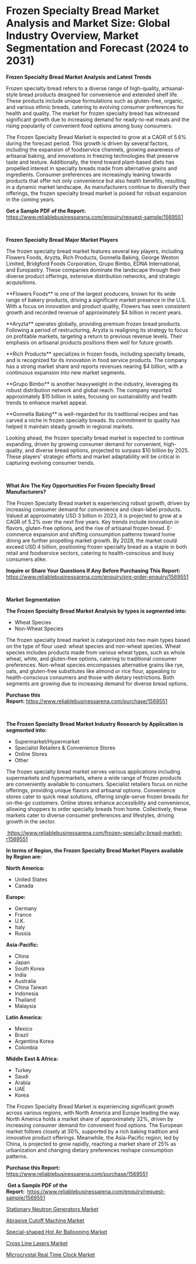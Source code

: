 <p><h1>Frozen Specialty Bread Market Analysis and Market Size: Global Industry Overview, Market Segmentation and Forecast (2024 to 2031)</h1></p><p><strong>Frozen Specialty Bread Market Analysis and Latest Trends</strong></p>
<p><p>Frozen specialty bread refers to a diverse range of high-quality, artisanal-style bread products designed for convenience and extended shelf life. These products include unique formulations such as gluten-free, organic, and various ethnic breads, catering to evolving consumer preferences for health and quality. The market for frozen specialty bread has witnessed significant growth due to increasing demand for ready-to-eat meals and the rising popularity of convenient food options among busy consumers. </p><p>The Frozen Specialty Bread Market is expected to grow at a CAGR of 5.6% during the forecast period. This growth is driven by several factors, including the expansion of foodservice channels, growing awareness of artisanal baking, and innovations in freezing technologies that preserve taste and texture. Additionally, the trend toward plant-based diets has propelled interest in specialty breads made from alternative grains and ingredients. Consumer preferences are increasingly leaning towards products that offer not only convenience but also health benefits, resulting in a dynamic market landscape. As manufacturers continue to diversify their offerings, the frozen specialty bread market is poised for robust expansion in the coming years.</p></p>
<p><strong>Get a Sample PDF of the Report:&nbsp;</strong> <a href="https://www.reliablebusinessarena.com/enquiry/request-sample/1569551?utm_campaign=1347&utm_medium=2&utm_source=Github&utm_content=ia&utm_term=14102024&utm_id=frozen-specialty-bread">https://www.reliablebusinessarena.com/enquiry/request-sample/1569551</a></p>
<p>&nbsp;</p>
<p><strong>Frozen Specialty Bread Major Market Players</strong></p>
<p><p>The frozen specialty bread market features several key players, including Flowers Foods, Aryzta, Rich Products, Gonnella Baking, George Weston Limited, Bridgford Foods Corporation, Grupo Bimbo, EDNA International, and Europastry. These companies dominate the landscape through their diverse product offerings, extensive distribution networks, and strategic acquisitions.</p><p>**Flowers Foods** is one of the largest producers, known for its wide range of bakery products, driving a significant market presence in the U.S. With a focus on innovation and product quality, Flowers has seen consistent growth and recorded revenue of approximately $4 billion in recent years.</p><p>**Aryzta** operates globally, providing premium frozen bread products. Following a period of restructuring, Aryzta is realigning its strategy to focus on profitable markets, targeting a return to previous revenue levels. Their emphasis on artisanal products positions them well for future growth.</p><p>**Rich Products** specializes in frozen foods, including specialty breads, and is recognized for its innovation in food service products. The company has a strong market share and reports revenues nearing $4 billion, with a continuous expansion into new market segments.</p><p>**Grupo Bimbo** is another heavyweight in the industry, leveraging its robust distribution network and global reach. The company reported approximately $15 billion in sales, focusing on sustainability and health trends to enhance market appeal.</p><p>**Gonnella Baking** is well-regarded for its traditional recipes and has carved a niche in frozen specialty breads. Its commitment to quality has helped it maintain steady growth in regional markets.</p><p>Looking ahead, the frozen specialty bread market is expected to continue expanding, driven by growing consumer demand for convenient, high-quality, and diverse bread options, projected to surpass $10 billion by 2025. These players' strategic efforts and market adaptability will be critical in capturing evolving consumer trends.</p></p>
<p>&nbsp;</p>
<p><strong>What Are The Key Opportunities For Frozen Specialty Bread Manufacturers?</strong></p>
<p><p>The Frozen Specialty Bread market is experiencing robust growth, driven by increasing consumer demand for convenience and clean-label products. Valued at approximately USD 3 billion in 2023, it is projected to grow at a CAGR of 5.2% over the next five years. Key trends include innovation in flavors, gluten-free options, and the rise of artisanal frozen bread. E-commerce expansion and shifting consumption patterns toward home dining are further propelling market growth. By 2028, the market could exceed USD 4 billion, positioning frozen specialty bread as a staple in both retail and foodservice sectors, catering to health-conscious and busy consumers alike.</p></p>
<p><strong>Inquire or Share Your Questions If Any Before Purchasing This Report:</strong> <a href="https://www.reliablebusinessarena.com/enquiry/pre-order-enquiry/1569551?utm_campaign=1347&utm_medium=2&utm_source=Github&utm_content=ia&utm_term=14102024&utm_id=frozen-specialty-bread">https://www.reliablebusinessarena.com/enquiry/pre-order-enquiry/1569551</a></p>
<p>&nbsp;</p>
<p><strong>Market Segmentation</strong></p>
<p><strong>The Frozen Specialty Bread Market Analysis by types is segmented into:</strong></p>
<p><ul><li>Wheat Species</li><li>Non-Wheat Species</li></ul></p>
<p><p>The frozen specialty bread market is categorized into two main types based on the type of flour used: wheat species and non-wheat species. Wheat species includes products made from various wheat types, such as whole wheat, white, and gluten-free options, catering to traditional consumer preferences. Non-wheat species encompasses alternative grains like rye, oats, and gluten-free substitutes like almond or rice flour, appealing to health-conscious consumers and those with dietary restrictions. Both segments are growing due to increasing demand for diverse bread options.</p></p>
<p><strong>Purchase this Report:&nbsp;</strong><a href="https://www.reliablebusinessarena.com/purchase/1569551?utm_campaign=1347&utm_medium=2&utm_source=Github&utm_content=ia&utm_term=14102024&utm_id=frozen-specialty-bread">https://www.reliablebusinessarena.com/purchase/1569551</a></p>
<p>&nbsp;</p>
<p><strong>The Frozen Specialty Bread Market Industry Research by Application is segmented into:</strong></p>
<p><ul><li>Supermarket/Hypermarket</li><li>Specialist Retailers & Convenience Stores</li><li>Online Stores</li><li>Other</li></ul></p>
<p><p>The frozen specialty bread market serves various applications including supermarkets and hypermarkets, where a wide range of frozen products are conveniently available to consumers. Specialist retailers focus on niche offerings, providing unique flavors and artisanal options. Convenience stores cater to quick meal solutions, offering single-serve frozen breads for on-the-go customers. Online stores enhance accessibility and convenience, allowing shoppers to order specialty breads from home. Collectively, these markets cater to diverse consumer preferences and lifestyles, driving growth in the sector.</p></p>
<p><a href="https://www.reliablebusinessarena.com/frozen-specialty-bread-market-r1569551?utm_campaign=1347&utm_medium=2&utm_source=Github&utm_content=ia&utm_term=14102024&utm_id=frozen-specialty-bread">&nbsp;https://www.reliablebusinessarena.com/frozen-specialty-bread-market-r1569551</a></p>
<p><strong>In terms of Region, the Frozen Specialty Bread Market Players available by Region are:</strong></p>
<p>
    <p> <strong> North America: </strong>
        <ul>
            <li>United States</li>
            <li>Canada</li>
        </ul>
        </p> 
    <p> <strong> Europe: </strong>
        <ul>
            <li>Germany</li>
            <li>France</li>
            <li>U.K.</li>
            <li>Italy</li>
            <li>Russia</li>
        </ul>
        </p> 
    <p> <strong> Asia-Pacific: </strong>
        <ul>
            <li>China</li>
            <li>Japan</li>
            <li>South Korea</li>
            <li>India</li>
            <li>Australia</li>
            <li>China Taiwan</li>
            <li>Indonesia</li>
            <li>Thailand</li>
            <li>Malaysia</li>
        </ul>
        </p> 
    <p> <strong> Latin America: </strong>
        <ul>
            <li>Mexico</li>
            <li>Brazil</li>
            <li>Argentina Korea</li>
            <li>Colombia</li>
        </ul>
        </p> 
    <p> <strong> Middle East & Africa: </strong>
        <ul>
            <li>Turkey</li>
            <li>Saudi</li>
            <li>Arabia</li>
            <li>UAE</li>
            <li>Korea</li>
        </ul>
    </p>
    </p>
<p><p>The Frozen Specialty Bread Market is experiencing significant growth across various regions, with North America and Europe leading the way. North America holds a market share of approximately 32%, driven by increasing consumer demand for convenient food options. The European market follows closely at 30%, supported by a rich baking tradition and innovative product offerings. Meanwhile, the Asia-Pacific region, led by China, is projected to grow rapidly, reaching a market share of 25% as urbanization and changing dietary preferences reshape consumption patterns.</p></p>
<p><strong>Purchase this Report: </strong><a href="https://www.reliablebusinessarena.com/purchase/1569551?utm_campaign=1347&utm_medium=2&utm_source=Github&utm_content=ia&utm_term=14102024&utm_id=frozen-specialty-bread">https://www.reliablebusinessarena.com/purchase/1569551</a></p>
<p>&nbsp;<strong>Get a Sample PDF of the Report:&nbsp;&nbsp;</strong><a href="https://www.reliablebusinessarena.com/enquiry/request-sample/1569551?utm_campaign=1347&utm_medium=2&utm_source=Github&utm_content=ia&utm_term=14102024&utm_id=frozen-specialty-bread">https://www.reliablebusinessarena.com/enquiry/request-sample/1569551</a></p>
<p><strong></strong></p>
<p><p><a href="https://www.linkedin.com/pulse/stationary-neutron-generators-market-segmentation-geographical-oqb3f?trk=public_post_embed_feed-article-content&utm_campaign=1347&utm_medium=2&utm_source=Github&utm_content=ia&utm_term=14102024&utm_id=frozen-specialty-bread">Stationary Neutron Generators Market</a></p><p><a href="https://github.com/AKSHATREPORTPRIME/Market-Research-Report-List-6/blob/main/abrasive-cutoff-machine-market.md?utm_campaign=1347&utm_medium=2&utm_source=Github&utm_content=ia&utm_term=14102024&utm_id=frozen-specialty-bread">Abrasive Cutoff Machine Market</a></p><p><a href="https://www.linkedin.com/pulse/special-shaped-hot-air-ballooning-market-forecasts-trends-impact-xb5sf?trk=public_post_embed_feed-article-content&utm_campaign=1347&utm_medium=2&utm_source=Github&utm_content=ia&utm_term=14102024&utm_id=frozen-specialty-bread">Special-shaped Hot Air Ballooning Market</a></p><p><a href="https://github.com/indrystar/Market-Research-Report-List-5/blob/main/cross-line-lasers-market.md?utm_campaign=1347&utm_medium=2&utm_source=Github&utm_content=ia&utm_term=14102024&utm_id=frozen-specialty-bread">Cross Line Lasers Market</a></p><p><a href="https://www.linkedin.com/pulse/microcrystal-real-time-clock-market-ecosystem-competitive-landscape-bzoff?trk=public_post_embed_feed-article-content&utm_campaign=1347&utm_medium=2&utm_source=Github&utm_content=ia&utm_term=14102024&utm_id=frozen-specialty-bread">Microcrystal Real Time Clock Market</a></p></p>